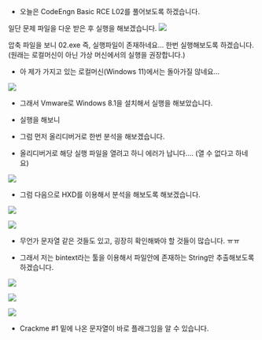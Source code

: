 - 오늘은 CodeEngn Basic RCE L02를 풀어보도록 하겠습니다.

일단 문제 파일을 다운 받은 후 실행을 해보겠습니다.
![](https://images.velog.io/images/dsph9245/post/d872b8e4-5fc9-4b17-ad57-8156ea6d253c/3.png)

압축 파일을 보니 02.exe 즉, 실행파일이 존재하네요... 한번 실행해보도록 하겠습니다.(원래는 로컬머신이 아닌 가상 머신에서의 실행을 권장합니다.)

- 아 제가 가지고 있는 로컬머신(Windows 11)에서는 돌아가질 않네요... 

![](https://images.velog.io/images/dsph9245/post/b07aa910-1b50-4c70-97de-20cd80beb9c7/2.png)

- 그래서 Vmware로 Windows 8.1을 설치해서 실행을 해보았습니다.

- 실행을 해보니 



- 그럼 먼저 올리디버거로 한번 분석을 해보겠습니다.

- 올리디버거로 해당 실행 파일을 열려고 하니 에러가 납니다.... (열 수 없다고 하네요)

![](https://images.velog.io/images/dsph9245/post/f930e7c7-816e-4106-8b0c-ebdc3e346009/4.png)

- 그럼 다음으로 HXD를 이용해서 분석을 해보도록 해보겠습니다.

![](https://images.velog.io/images/dsph9245/post/f13c392c-4d70-4aa3-a775-2f5b788c2f1c/5.png)

![](https://images.velog.io/images/dsph9245/post/d5cb3750-0ff4-4308-a0d4-bc90ba5c012c/7.png)

- 무언가 문자열 같은 것들도 있고, 굉장히 확인해봐야 할 것들이 많습니다. ㅠㅠ

- 그래서 저는 bintext라는 툴을 이용해서 파일안에 존재하는 String만 추출해보도록 하겠습니다.

![](https://images.velog.io/images/dsph9245/post/a2278c5f-a5ac-44a6-904e-533a3d9d9db1/%ED%99%94%EB%A9%B4%20%EC%BA%A1%EC%B2%98%202022-01-07%20231550.png)

![](https://images.velog.io/images/dsph9245/post/566e1f56-0a68-4738-8e86-f99288628e5e/%ED%99%94%EB%A9%B4%20%EC%BA%A1%EC%B2%98%202022-01-07%20231642.png)

![](https://images.velog.io/images/dsph9245/post/9c8118ed-7b29-4cda-9c37-e319b3d059d2/%ED%99%94%EB%A9%B4%20%EC%BA%A1%EC%B2%98%202022-01-07%20231725.png)

- Crackme #1 밑에 나온 문자열이 바로 플래그임을 알 수 있습니다.
